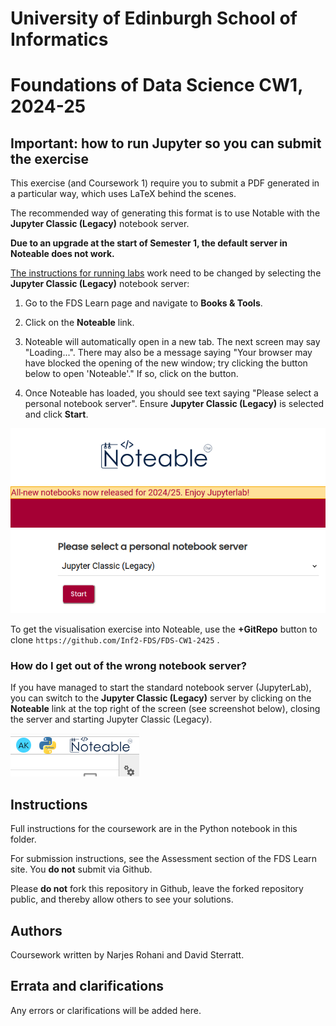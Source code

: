 # University of Edinburgh School of Informatics

# Foundations of Data Science CW1, 2024-25

## Important: how to run Jupyter so you can submit the exercise

This exercise (and Coursework 1) require you to submit a PDF generated in a particular way, which uses LaTeX behind the scenes.

The recommended way of generating this format is to use Notable with
the **Jupyter Classic (Legacy)** notebook server. 

**Due to an upgrade at the start of Semester 1, the default server in
Noteable does not work.**

[The instructions for running
labs](https://opencourse.inf.ed.ac.uk/sites/default/files/2024-09/FDS-Labs.pdf)
work need to be changed by selecting the **Jupyter Classic (Legacy)**
notebook server:

1. Go to the FDS Learn page and navigate to **Books & Tools**.

2. Click on the **Noteable** link.

3. Noteable will automatically open in a new tab. The next screen may
  say "Loading...". There may also be a message saying "Your
  browser may have blocked the opening of the new window; try clicking
  the button below to open 'Noteable'." If so, click on the button.

4. Once Noteable has loaded, you should see text saying "Please select
  a personal notebook server". Ensure **Jupyter Classic (Legacy)** is
  selected and click **Start**.

![Juypter Classic (Legacy) selection screen](https://raw.githubusercontent.com/Inf2-FDS/FDS-CW1-2425/4d76d6987ace68cd400dfb6e05e1fa4700213341/images/Screenshot%20from%202024-10-09%2007-39-56.png)

To get the visualisation exercise into Noteable, use the  **+GitRepo** button to clone `https://github.com/Inf2-FDS/FDS-CW1-2425` .

### How do I get out of the wrong notebook server?

If you have managed to start the standard notebook server
(JupyterLab), you can switch to the **Jupyter Classic (Legacy)** server
by clicking on the **Noteable** link at the top right of the screen (see screenshot below),
closing the server and starting Jupyter Classic (Legacy).

![Noteable button](https://github.com/Inf2-FDS/FDS-CW1-2425/blob/main/images/Screenshot%20from%202024-10-09%2007-42-34.png?raw=true)

## Instructions

Full instructions for the coursework are in the Python notebook in
this folder.

For submission instructions, see the Assessment section of the FDS
Learn site. You __do not__ submit via Github.

Please __do not__ fork this repository in Github, leave the forked
repository public, and thereby allow others to see your solutions.

## Authors

Coursework written by Narjes Rohani and David Sterratt.

## Errata and clarifications

Any errors or clarifications will be added here.
